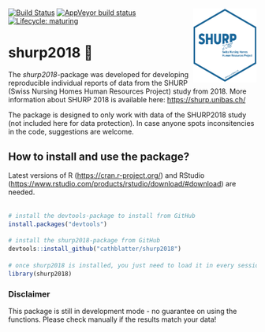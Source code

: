 
<!-- README.md is generated from README.Rmd. Please edit that file -->

# <img src="man/figures/shurp-hex.png" align="right" alt="" height="150" />

<!-- badges: start -->

[![Build
Status](https://travis-ci.com/cathblatter/shurp2018.svg?branch=master)](https://travis-ci.com/cathblatter/shurp2018)
[![AppVeyor build
status](https://ci.appveyor.com/api/projects/status/github/cathblatter/shurp2018?branch=master&svg=true)](https://ci.appveyor.com/project/cathblatter/shurp2018)
[![Lifecycle:
maturing](https://img.shields.io/badge/lifecycle-maturing-blue.svg)](https://www.tidyverse.org/lifecycle/#maturing)
<!-- badges: end -->

# shurp2018 🚧

The *shurp2018*-package was developed for developing reproducible
individual reports of data from the SHURP (Swiss Nursing Homes Human
Resources Project) study from 2018. More information about SHURP 2018 is
available here: <https://shurp.unibas.ch/>

The package is designed to only work with data of the SHURP2018 study
(not included here for data protection). In case anyone spots
inconsitencies in the code, suggestions are welcome.

## How to install and use the package?

Latest versions of R (<https://cran.r-project.org/>) and RStudio
(<https://www.rstudio.com/products/rstudio/download/#download>) are
needed.

``` r

# install the devtools-package to install from GitHub
install.packages("devtools")

# install the shurp2018-package from GitHub
devtools::install_github("cathblatter/shurp2018")

# once shurp2018 is installed, you just need to load it in every session
library(shurp2018)
```

### Disclaimer

This package is still in development mode - no guarantee on using the
functions. Please check manually if the results match your data\!
